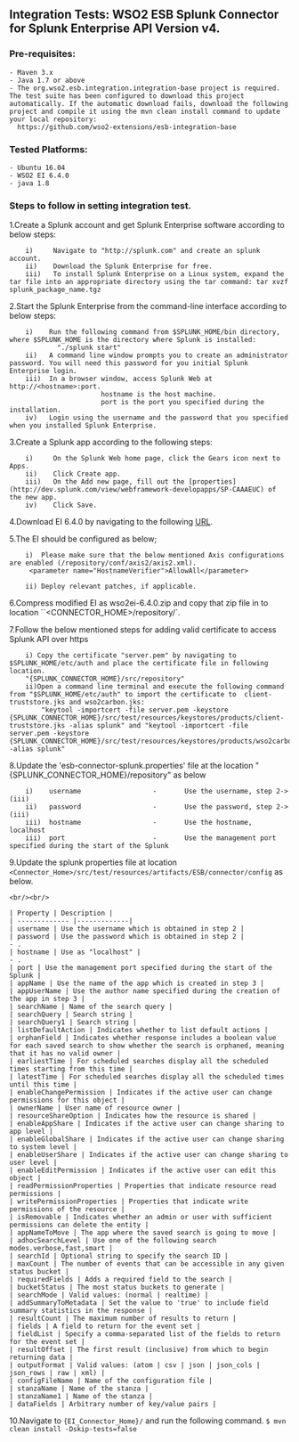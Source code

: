 ﻿## Integration Tests: WSO2 ESB Splunk Connector for Splunk Enterprise API Version v4.

### Pre-requisites:

    - Maven 3.x
    - Java 1.7 or above
    - The org.wso2.esb.integration.integration-base project is required. The test suite has been configured to download this project automatically. If the automatic download fails, download the following project and compile it using the mvn clean install command to update your local repository:
      https://github.com/wso2-extensions/esb-integration-base

### Tested Platforms:

    - Ubuntu 16.04
    - WSO2 EI 6.4.0
    - java 1.8


### Steps to follow in setting integration test.

1.Create a Splunk account and get Splunk Enterprise software according to below steps:

        i)     Navigate to "http://splunk.com" and create an splunk account.
        ii)    Download the Splunk Enterprise for free.
        iii)   To install Splunk Enterprise on a Linux system, expand the tar file into an appropriate directory using the tar command: tar xvzf splunk_package_name.tgz

2.Start the Splunk Enterprise from the command-line interface according to below steps:

        i)    Run the following command from $SPLUNK_HOME/bin directory, where $SPLUNK_HOME is the directory where Splunk is installed:
                "./splunk start"
        ii)   A command line window prompts you to create an administrator password. You will need this password for you initial Splunk Enterprise login.
        iii)  In a browser window, access Splunk Web at http://<hostname>:port.
                           hostname is the host machine.
                           port is the port you specified during the installation.
        iv)   Login using the username and the password that you specified when you installed Splunk Enterprise.

3.Create a Splunk app according to the following steps:

        i)     On the Splunk Web home page, click the Gears icon next to Apps.
        ii)    Click Create app.
        iii)   On the Add new page, fill out the [properties](http://dev.splunk.com/view/webframework-developapps/SP-CAAAEUC) of the new app.
        iv)    Click Save.
4.Download EI 6.4.0  by navigating to the following [URL](http://wso2.com/products/enterprise-service-bus/#).

5.The EI should be configured as below;
       
        i)  Please make sure that the below mentioned Axis configurations are enabled (/repository/conf/axis2/axis2.xml).
         <parameter name="HostnameVerifier">AllowAll</parameter>

        ii) Deploy relevant patches, if applicable.

6.Compress modified EI as wso2ei-6.4.0.zip and copy that zip file in to location ``<CONNECTOR_HOME>/repository/`.

7.Follow the below mentioned steps for adding valid certificate to access Splunk API over https

        i) Copy the certificate "server.pem" by navigating to $SPLUNK_HOME/etc/auth and place the certificate file in following location.
        "{SPLUNK_CONNECTOR_HOME}/src/repository"
        ii)Open a command line terminal and execute the following command from "$SPLUNK_HOME/etc/auth" to import the certificate to  client-truststore.jks and wso2carbon.jks:
            "keytool -importcert -file server.pem -keystore {SPLUNK_CONNECTOR_HOME}/src/test/resources/keystores/products/client-truststore.jks -alias splunk" and "keytool -importcert -file server.pem -keystore {SPLUNK_CONNECTOR_HOME}/src/test/resources/keystores/products/wso2carbon.jks -alias splunk"

8.Update the 'esb-connector-splunk.properties' file at the location "{SPLUNK_CONNECTOR_HOME}/repository" as below

        i)    username                  -		Use the username, step 2->(iii)
        ii)   password                  -		Use the password, step 2->(iii)
        iii)  hostname                  -		Use the hostname, localhost
        iii)  port                      -		Use the management port specified during the start of the Splunk

9.Update the splunk properties file at location `<Connector_Home>/src/test/resources/artifacts/ESB/connector/config` as below.

    <br/><br/>

    | Property | Description |
    | ------------- |-------------|
    | username | Use the username which is obtained in step 2 |
    | password | Use the password which is obtained in step 2 |				                    - .
    | hostname | Use as "localhost" |						                    - .
    | port | Use the management port specified during the start of the Splunk |
    | appName | Use the name of the app which is created in step 3 |
    | appUserName | Use the author name specified during the creation of the app in step 3 |
    | searchName | Name of the search query |
    | searchQuery | Search string |
    | searchQuery1 | Search string |
    | listDefaultAction | Indicates whether to list default actions |
    | orphanField | Indicates whether response includes a boolean value for each saved search to show whether the search is orphaned, meaning that it has no valid owner |
    | earliestTime | For scheduled searches display all the scheduled times starting from this time |
    | latestTime | For scheduled searches display all the scheduled times until this time |
    | enableChangePermission | Indicates if the active user can change permissions for this object |
    | ownerName | User name of resource owner |
    | resourceShareOption | Indicates how the resource is shared |
    | enableAppShare | Indicates if the active user can change sharing to app level |
    | enableGlobalShare | Indicates if the active user can change sharing to system level |
    | enableUserShare | Indicates if the active user can change sharing to user level |
    | enableEditPermission | Indicates if the active user can edit this object |
    | readPermissionProperties | Properties that indicate resource read permissions |
    | writePermissionProperties | Properties that indicate write permissions of the resource |
    | isRemovable | Indicates whether an admin or user with sufficient permissions can delete the entity |
    | appNameToMove | The app where the saved search is going to move |
    | adhocSearchLevel | Use one of the following search modes.verbose,fast,smart |
    | searchId | Optional string to specify the search ID |
    | maxCount | The number of events that can be accessible in any given status bucket |
    | requiredFields | Adds a required field to the search |
    | bucketStatus | The most status buckets to generate |
    | searchMode | Valid values: (normal | realtime) |
    | addSummaryToMetadata | Set the value to 'true' to include field summary statistics in the response |
    | resultCount | The maximum number of results to return |
    | fields | A field to return for the event set |
    | fieldList | Specify a comma-separated list of the fields to return for the event set |
    | resultOffset | The first result (inclusive) from which to begin returning data |
    | outputFormat | Valid values: (atom | csv | json | json_cols | json_rows | raw | xml) |
    | configFileName | Name of the configuration file |
    | stanzaName | Name of the stanza |
    | stanzaName1 | Name of the stanza |
    | dataFields | Arbitrary number of key/value pairs |

 10.Navigate to `{EI_Connector_Home}/` and run the following command.
             `$ mvn clean install -Dskip-tests=false`

